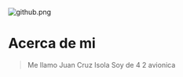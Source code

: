 ![github.png](https://i.postimg.cc/J7KLGygB/github.png)

# Acerca de mi

>Me llamo Juan Cruz Isola
>Soy de 4 2 avionica
>
